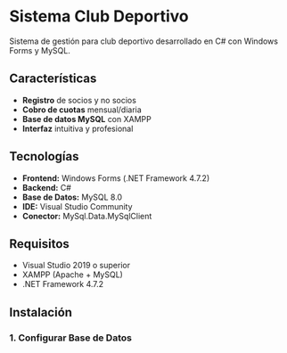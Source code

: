 ﻿# Sistema Club Deportivo

Sistema de gestión para club deportivo desarrollado en C# con Windows Forms y MySQL.

##  Características

-  **Registro** de socios y no socios
-  **Cobro de cuotas** mensual/diaria  
-  **Base de datos MySQL** con XAMPP
-  **Interfaz** intuitiva y profesional

##  Tecnologías

- **Frontend:** Windows Forms (.NET Framework 4.7.2)
- **Backend:** C#
- **Base de Datos:** MySQL 8.0
- **IDE:** Visual Studio Community
- **Conector:** MySql.Data.MySqlClient

##  Requisitos

- Visual Studio 2019 o superior
- XAMPP (Apache + MySQL)
- .NET Framework 4.7.2

##  Instalación

### 1. Configurar Base de Datos